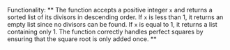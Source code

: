 Functionality: ** The function accepts a positive integer `x` and returns a sorted list of its divisors in descending order. If `x` is less than 1, it returns an empty list since no divisors can be found. If `x` is equal to 1, it returns a list containing only 1. The function correctly handles perfect squares by ensuring that the square root is only added once. **